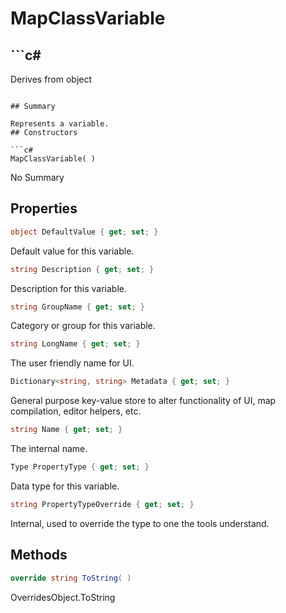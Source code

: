 # MapClassVariable

## ```c#
Derives from object
```

## Summary

Represents a variable.
## Constructors

```c#
MapClassVariable( ) 
```
No Summary
## Properties

```c#
object DefaultValue { get; set; } 
```
Default value for this variable.
```c#
string Description { get; set; } 
```
Description for this variable.
```c#
string GroupName { get; set; } 
```
Category or group for this variable.
```c#
string LongName { get; set; } 
```
The user friendly name for UI.
```c#
Dictionary<string, string> Metadata { get; set; } 
```
General purpose key-value store to alter functionality of UI, map compilation, editor helpers, etc.
```c#
string Name { get; set; } 
```
The internal name.
```c#
Type PropertyType { get; set; } 
```
Data type for this variable.
```c#
string PropertyTypeOverride { get; set; } 
```
Internal, used to override the type to one the tools understand.
## Methods

```c#
override string ToString( ) 
```
OverridesObject.ToString
